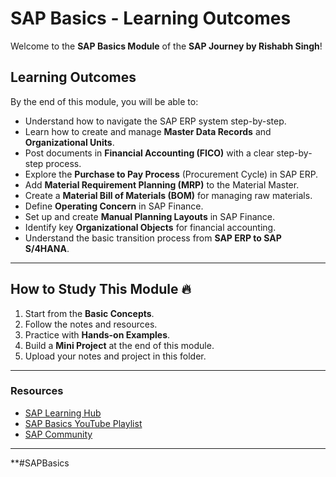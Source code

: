 # SAP Basics - Learning Outcomes 

Welcome to the **SAP Basics Module** of the **SAP Journey by Rishabh Singh**!

## Learning Outcomes
By the end of this module, you will be able to:

- Understand how to navigate the SAP ERP system step-by-step.
- Learn how to create and manage **Master Data Records** and **Organizational Units**.
- Post documents in **Financial Accounting (FICO)** with a clear step-by-step process.
- Explore the **Purchase to Pay Process** (Procurement Cycle) in SAP ERP.
- Add **Material Requirement Planning (MRP)** to the Material Master.
- Create a **Material Bill of Materials (BOM)** for managing raw materials.
- Define **Operating Concern** in SAP Finance.
- Set up and create **Manual Planning Layouts** in SAP Finance.
- Identify key **Organizational Objects** for financial accounting.
- Understand the basic transition process from **SAP ERP to SAP S/4HANA**.

---

## How to Study This Module 🔥

1. Start from the **Basic Concepts**.
2. Follow the notes and resources.
3. Practice with **Hands-on Examples**.
4. Build a **Mini Project** at the end of this module.
5. Upload your notes and project in this folder.

---

### Resources
- [SAP Learning Hub](https://learning.sap.com/)
- [SAP Basics YouTube Playlist](https://www.youtube.com/playlist?list=SAPBasics)
- [SAP Community](https://community.sap.com/)

---


**#SAPBasics
